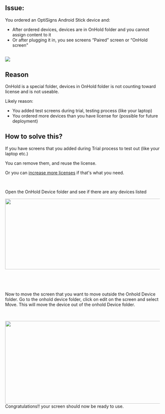 <h2 id="h_01HSJQAY8PE9XC8SZTTGAAQ0E5">Issue:</h2>
<p>You ordered an OptiSigns Android Stick device and:</p>
<ul>
<li>After ordered devices, devices are in OnHold folder and you cannot assign content to it</li>
<li>Or after plugging it in, you see screens “Paired” screen or “OnHold screen"</li>
</ul>
<h2 id="h_01HTCZPMB8ZZEE7VP9VF4ZC4CH" class="wysiwyg-text-align-center"><img src="https://support.optisigns.com/hc/article_attachments/27982477543955"></h2>
<h2 id="01HSK9K1ACGGX3NMKCYX39JD7G">Reason</h2>
<p>OnHold is a special folder, devices in OnHold folder is not counting toward license and is not useable.</p>
<p>Likely reason:</p>
<ul>
<li>You added test screens during trial, testing process (like your laptop)</li>
<li>You ordered more devices than you have license for (possible for future deployment)</li>
</ul>
<h2 id="h_01HSJQAY8P2G6J73EZMK6TM7ZM">How to solve this?</h2>
<p>If you have screens that you added during Trial process to test out (like your laptop etc.)</p>
<p>You can remove them, and reuse the license.</p>
<p>Or you can <a href="https://app.optisigns.com/app/s/subscription-plan" target="_blank" rel="noopener noreferrer">increase more licenses</a> if that's what you need.</p>
<p> </p>
<p>Open the OnHold Device folder and see if there are any devices listed</p>
<p><img src="https://support.optisigns.com/hc/article_attachments/27676121747987" width="748" height="230"></p>
<h2 id="01HSK99PW06WJG44DGMS7CS1RF"> </h2>
<p>Now to move the screen that you want to move outside the Onhold Device folder. Go to the onhold device folder, click on edit on the screen and select Move. This will move the device out of the onhold Device folder.</p>
<p> </p>
<p><img src="https://support.optisigns.com/hc/article_attachments/27676133573139" width="856" height="269"> Congratulations!! your screen should now be ready to use. </p>